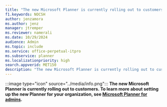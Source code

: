 ```yaml
---
title: "The new Microsoft Planner is currently rolling out to customers"
f1.keywords: NOCSH
author: jenzamora
ms.author: jenz
manager: jtremper
ms.reviewer: namerali
ms.date: 10/29/2024
audience: Admin
ms.topic: include
ms.service: office-perpetual-itpro
ms.subservice: planner
ms.localizationpriority: high
search.appverid: MET150
description: "The new Microsoft Planner is currently rolling out to customers."
---
```


:::image type="icon" source="../media/info.png"::: **The new Microsoft Planner is currently rolling out to customers. To learn more about setting up the new Planner for your organization, see [Microsoft Planner for admins](/../Planner/planner-for-admins).**
